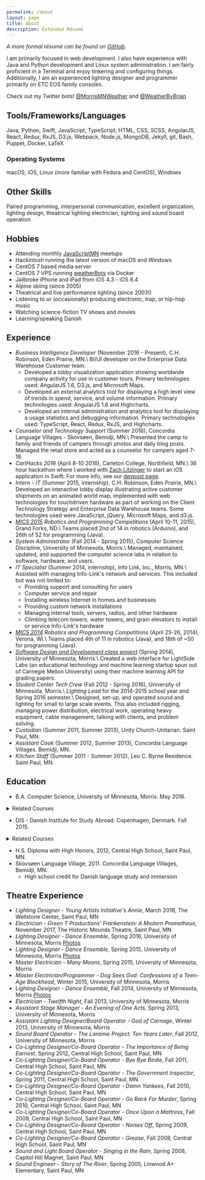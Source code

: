 ```yaml
---
permalink: /about
layout: page
title: About
description: Extended Résumé
---
```


*A more formal résumé can be found on [GitHub](https://github.com/BrianMitchL/resume/raw/master/resume.pdf).*

I am primarily focused in web development. I also have experience with Java and Python development and Linux system administration. I am fairly proficient in a Terminal and enjoy tinkering and configuring things. Additionally, I am an experienced lighting designer and programmer primarily on ETC EOS family consoles.

Check out my Twitter bots! [@MorrisMNWeather](https://twitter.com/MorrisMNWeather) and [@WeatherByBrian](https://twitter.com/WeatherByBrian)

## Tools/Frameworks/Languages

Java, Python, Swift, JavaScript, TypeScript, HTML, CSS, SCSS, AngularJS, React, Redux, RxJS, D3.js, Webpack, Node.js, MongoDB, Jekyll, git, Bash, Puppet, Docker, <span class="latex">L<span class='sup'>a</span>T<span class='sub'>e</span>X</span>

### Operating Systems

macOS, iOS, Linux (more familiar with Fedora and CentOS), Windows

## Other Skills

Paired programming, interpersonal communication, excellent organization, lighting design, theatrical lighting electrician, lighting and sound board operation

## Hobbies

* Attending monthly [JavaScriptMN](https://www.meetup.com/JavaScriptMN/) meetups
* Hackintosh running the latest version of macOS and Windows
* CentOS 7 based media server
* CentOS 7 VPS running [weatherBots](https://github.com/BrianMitchL/weatherBot) via Docker
* Jailbroke iPhone and iPad from iOS 4.3 - iOS 8.4
* Alpine skiing (since 2005)
* Theatrical and live performance lighting (since 2003!)
* Listening to or (occasionally) producing electronic, trap, or hip-hop music
* Watching science-fiction TV shows and movies
* Learning/speaking Danish

## Experience

* _Business Intelligence Developer_ (November 2016 - Present), C.H. Robinson, Eden Prairie, MN.\\
BI/UI developer on the Enterprise Data Warehouse Customer team.
    * Developed a lobby visualization application showing worldwide company activity for use in customer tours. Primary technologies used: AngularJS 1.6, D3.js, and Microsoft Maps.
    * Developed an external analytics tool for displaying a high level view of trends in spend, service, and volume information. Primary technologies used: AngularJS 1.6 and Highcharts.
    * Developed an internal administration and analytics tool for displaying a usage statistics and debugging information. Primary technologies used: TypeScript, React, Redux, RxJS, and Highcharts.
* _Counselor and Technology Support_ (Summer 2016), Concordia Language Villages - Skovsøen, Bemidji, MN.\\
Presented the camp to family and friends of campers through photos and daily blog posts. Managed the retail store and acted as a counselor for campers aged 7-18.
* _CarlHacks 2016_ (April 8-10 2016), Carleton College, Northfield, MN.\\
36 hour hackathon where I worked with [Zach Litzinger](http://www.litzin.gr) to start an iOS application in Swift. For more info, see our [devpost page](http://devpost.com/software/bpm).
* _Intern - IT_ (Summer 2015, internship), C.H. Robinson, Eden Prairie, MN.\\
Developed an interactive lobby display illustrating active customer shipments on an animated world map, implemented with web technologies for touch­driven hardware as part of working on the Client Technology Strategy and Enterprise Data Warehouse teams. Some technologies used were JavaScript, jQuery, Microsoft Maps, and d3.js.
* _[MICS 2015](http://www.micsymposium.org/mics2015/) Robotics and Programming Competitions_ (April 10-11, 2015), ​Grand Forks, ND.\\
Teams placed 2nd of 14 in robotics (Arduino), and 26th of 52 for programming (Java).
* _System Administrator_ (Fall 2014 - Spring 2015), Computer Science Discipline, University of Minnesota, Morris.\\
Managed, maintained, updated, and supported the computer science labs in relation to software, hardware, and users.
* _IT Specialist_ (Summer 2014, internship), Info Link, Inc., Morris, MN.\\
Assisted with managing Info-Link's network and services. This included but was not limited to:
    * Providing support and consulting for users
    * Computer service and repair
    * Installing wireless Internet in homes and businesses
    * Providing custom network installations
    * Managing internal tools, servers, radios, and other hardware
    * Climbing telecom towers, water towers, and grain elevators to install or service Info-Link's hardware
* _[MICS 2014](http://www.micsymposium.org/mics2014/) Robotics and Programming Competitions_ (April 25-26, 2014), ​Verona, WI.\\
Teams placed 4th of 11 in robotics (Java), and 18th of ~50 for programming (Java).
* _[Software Design and Development class project](https://drive.google.com/open?id=1P_iGN6c9NwVeAoehqKqB1GFTToOdBYSKLjesfVIpjX8)_ (Spring 2014), University of Minnesota, Morris.\\
Created a web interface for LightSide Labs (an educational technology and machine learning startup spun out of Carnegie Mellon University) using their machine learning API for grading papers.
* _Student Center Tech Crew_ (Fall 2012 - Spring 2016), University of Minnesota, Morris.\\
_Lighting Lead_ for the 2014-2015 school year and Spring 2016 semester.\\
Designed, set-up, and operated sound and lighting for small to large scale events. This also included rigging, managing power distribution, electrical work, operating heavy equipment, cable management, talking with clients, and problem solving.
* _Custodian_ (Summer 2011, Summer 2013), Unity Church-Unitarian. Saint Paul, MN.
* _Assistant Cook_ (Summer 2012, Summer 2013), Concordia Language Villages. Bemidji, MN.
* _Kitchen Staff_ (Summer 2011 - Summer 2012), Leo C. Byrne Residence. Saint Paul, MN.

## Education

* B.A. Computer Science, University of Minnesota, Morris. May 2016.
<details>
<summary markdown="span">Related Courses</summary>
* Network Administration Practicum with an Emphasis on Directory Services Directed Study (CSCI 4993)
* Robotics (CSCI 4454)
* Models of Computing Systems (CSCI 3401)
* Human-Computer Interface Design (CSCI 4656)
* Robotics Directed Study (x2) (CSCI 3993)
* Software Design Directed Study (using MEAN Stack) (CSCI 4993)
* Algorithms and Computability (CSCI 3501)
* Software Design and Development (CSCI 3601)
* Ethical and Social Implications of Technology (IS 1091)
* Data Structures (CSCI 2101)
* Foundations of Computer Science (CSCI 1302)
* Digital Media Computation (CSCI 1201)
</details>

* DIS - Danish Institute for Study Abroad. Copenhagen, Denmark. Fall 2015.
<details>
<summary markdown="span">Related Courses</summary>
* Artificial Intelligence
* Sustainability in Northern Europe
* Danish Language I--II
</details>

* H.S. Diploma with High Honors, 2012, Central High School, Saint Paul, MN.
* Skovsøen Language Village, 2011. Concordia Language Villages, Bemidji, MN.
    * High school credit for Danish language study and immersion

## Theatre Experience

* _Lighting Designer_ - _Young Artists Initiative's Annie_, March 2018, The Wellstone Center, Saint Paul, MN
* _Electrician_ - _Green T Productions' Frankenstein: A Modern Prometheus_, November 2017, The Historic Mounds Theatre, Saint Paul, MN
* _Lighting Designer_ - _Dance Ensemble_, Spring 2016, University of Minnesota, Morris [Photos](https://flic.kr/s/aHskyhQRx3)
* _Lighting Designer_ - _Dance Ensemble_, Spring 2015, University of Minnesota, Morris [Photos](https://flic.kr/s/aHsk9VWDqc)
* _Master Electrician_ - _Many Moons_, Spring 2015, University of Minnesota, Morris
* _Master Electrician/Programmer_ - _Dog Sees God: Confessions of a Teen-Age Blockhead_, Winter 2015, University of Minnesota, Morris
* _Lighting Designer_ - _Dance Ensemble_, Fall 2014, University of Minnesota, Morris [Photos](https://flic.kr/s/aHsk6o7kgX)
* _Electrician_ - _Twelfth Night_, Fall 2013, University of Minnesota, Morris
* _Assistant Stage Manager_ - _An Evening of One Acts_, Spring 2013, University of Minnesota, Morris
* _Assistant Lighting Designer/Board Operator_ - _God of Carnage_, Winter 2013, University of Minnesota, Morris
* _Sound Board Operator_ - _The Laramie Project: Ten Years Later_, Fall 2012, University of Minnesota, Morris
* _Co-Lighting Designer/Co-Board Operator_ - _The Importance of Being Earnest_, Spring 2012, Central High School, Saint Paul, MN
* _Co-Lighting Designer/Co-Board Operator_ - _Bye Bye Birdie_, Fall 2011, Central High School, Saint Paul, MN
* _Co-Lighting Designer/Co-Board Operator_ - _The Government Inspector_, Spring 2011, Central High School, Saint Paul, MN
* _Co-Lighting Designer/Co-Board Operator_ - _Damn Yankees_, Fall 2010, Central High School, Saint Paul, MN
* _Co-Lighting Designer/Co-Board Operator_ - _Go Back For Murder_, Spring 2010, Central High School, Saint Paul, MN
* _Co-Lighting Designer/Co-Board Operator_ - _Once Upon a Mattress_, Fall 2009, Central High School, Saint Paul, MN
* _Co-Lighting Designer/Co-Board Operator_ - _Noises Off_, Spring 2009, Central High School, Saint Paul, MN
* _Co-Lighting Designer/Co-Board Operator_ - _Grease_, Fall 2008, Central High School, Saint Paul, MN
* _Sound and Light Board Operator_ - _Singing in the Rain_, Spring 2008, Capitol Hill Magnet, Saint Paul, MN
* _Sound Engineer_ - _Story of The River_, Spring 2005, Linwood A+ Elementary, Saint Paul, MN
